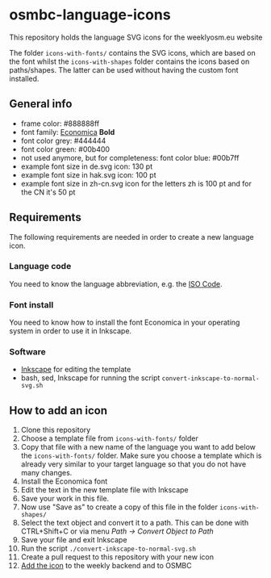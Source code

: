 # osmbc-language-icons

This repository holds the language SVG icons for the weeklyosm.eu website

The folder `icons-with-fonts/` contains the SVG icons, which are based on the font whilst the `icons-with-shapes` folder contains the icons based on paths/shapes. The latter can be used without having the custom font installed.


## General info

* frame color: #888888ff
* font family: [Economica](https://www.fontsquirrel.com/fonts/economica) __Bold__
* font color grey: #444444
* font color green: #00b400
* not used anymore, but for completeness: font color blue: #00b7ff
* example font size in de.svg icon: 130 pt
* example font size in hak.svg icon: 100 pt
* example font size in zh-cn.svg icon for the letters zh is 100 pt and for the CN it's 50 pt


## Requirements

The following requirements are needed in order to create a new language icon.


### Language code

You need to know the language abbreviation, e.g. the [ISO Code](https://en.wikipedia.org/wiki/List_of_ISO_639-1_codes).


### Font install

You need to know how to install the font Economica in your operating system in order to use it in Inkscape.


### Software

* [Inkscape](https://inkscape.org) for editing the template
* bash, sed, Inkscape for running the script `convert-inkscape-to-normal-svg.sh`


## How to add an icon

1. Clone this repository
2. Choose a template file from `icons-with-fonts/` folder
3. Copy that file with a new name of the language you want to add below the `icons-with-fonts/` folder. Make sure you choose a template which is already very similar to your target language so that you do not have many changes.
4. Install the Economica font
5. Edit the text in the new template file with Inkscape
6. Save your work in this file.
7. Now use "Save as" to create a copy of this file in the folder `icons-with-shapes/`
8. Select the text object and convert it to a path. This can be done with CTRL+Shift+C or via menu _Path → Convert Object to Path_
9. Save your file and exit Inkscape
10. Run the script `./convert-inkscape-to-normal-svg.sh`
11. Create a pull request to this repository with your new icon
12. [Add the icon](https://osmbc.openstreetmap.de/osmww/wiki/How-to-add-a-new-language-icon) to the weekly backend and to OSMBC

